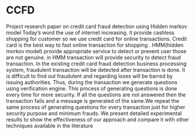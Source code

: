 # CCFD
Project research paper on credit card fraud detection using Hidden markov model
Today’s word the use of internet increasing. it provide cashless shopping for customer so we use credit card for online transactions. Credit card is the best way to fast online transaction for shopping . HMM(hidden morkov model) provide appropriate service to detect or prevent user those are not genuine. in HMM transaction will provide security to detect fraud transaction. In the existing credit card fraud detection business processing system, fraudulent transaction will be detected after transaction is done. It is difficult to find out fraudulent and regarding loses will be barred by issuing authorities. Thus, during the transaction we generate questions using verification engine. This process of generating questions is done every time for more security. If all the questions are not answered then the transaction fails and a message is generated of the same.We repeat the same process of generating questions for every transaction just for higher security purpose
and minimum frauds. We present detailed experimental results to show the effectiveness of our approach and compare it with other techniques available in the literature

